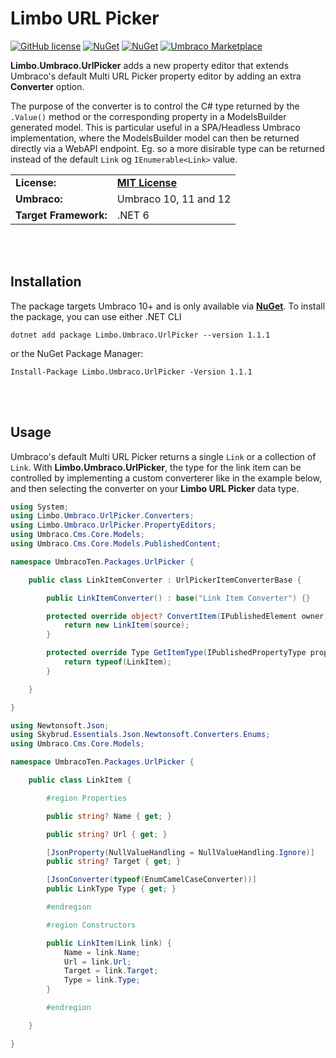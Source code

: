 # Limbo URL Picker

[![GitHub license](https://img.shields.io/badge/license-MIT-blue.svg)](LICENSE.md) [![NuGet](https://img.shields.io/nuget/vpre/Limbo.Umbraco.UrlPicker.svg)](https://www.nuget.org/packages/Limbo.Umbraco.UrlPicker) [![NuGet](https://img.shields.io/nuget/dt/Limbo.Umbraco.UrlPicker.svg)](https://www.nuget.org/packages/Limbo.Umbraco.UrlPicker) [![Umbraco Marketplace](https://img.shields.io/badge/umbraco-marketplace-%233544B1)](https://marketplace.umbraco.com/package/limbo.umbraco.urlpicker)

**Limbo.Umbraco.UrlPicker** adds a new property editor that extends Umbraco's default Multi URL Picker property editor by adding an extra **Converter** option.

The purpose of the converter is to control the C# type returned by the `.Value()` method or the corresponding property in a ModelsBuilder generated model. This is particular useful in a SPA/Headless Umbraco implementation, where the ModelsBuilder model can then be returned directly via a WebAPI endpoint. Eg. so a more disirable type can be returned instead of the default `Link` og `IEnumerable<Link>` value.

<table>
  <tr>
    <td><strong>License:</strong></td>
    <td><a href="./LICENSE.md"><strong>MIT License</strong></a></td>
  </tr>
  <tr>
    <td><strong>Umbraco:</strong></td>
    <td>Umbraco 10, 11 and 12</td>
  </tr>
  <tr>
    <td><strong>Target Framework:</strong></td>
    <td>.NET 6</td>
  </tr>
</table>







<br /><br />

## Installation

The package targets Umbraco 10+ and is only available via [**NuGet**][NuGetPackage]. To install the package, you can use either .NET CLI

```
dotnet add package Limbo.Umbraco.UrlPicker --version 1.1.1
```

or the NuGet Package Manager:

```
Install-Package Limbo.Umbraco.UrlPicker -Version 1.1.1
```



<br /><br />

## Usage

Umbraco's default Multi URL Picker returns a single `Link` or a collection of `Link`. With **Limbo.Umbraco.UrlPicker**, the type for the link item can be controlled by implementing a custom converterer like in the example below, and then selecting the converter on your **Limbo URL Picker** data type.

```csharp
using System;
using Limbo.Umbraco.UrlPicker.Converters;
using Limbo.Umbraco.UrlPicker.PropertyEditors;
using Umbraco.Cms.Core.Models;
using Umbraco.Cms.Core.Models.PublishedContent;

namespace UmbracoTen.Packages.UrlPicker {

    public class LinkItemConverter : UrlPickerItemConverterBase {

        public LinkItemConverter() : base("Link Item Converter") {}

        protected override object? ConvertItem(IPublishedElement owner, IPublishedPropertyType propertyType, Link source, UrlPickerConfiguration config) {
            return new LinkItem(source);
        }

        protected override Type GetItemType(IPublishedPropertyType propertyType, UrlPickerConfiguration config) {
            return typeof(LinkItem);
        }

    }

}
```

```csharp
using Newtonsoft.Json;
using Skybrud.Essentials.Json.Newtonsoft.Converters.Enums;
using Umbraco.Cms.Core.Models;

namespace UmbracoTen.Packages.UrlPicker {

    public class LinkItem {

        #region Properties

        public string? Name { get; }

        public string? Url { get; }

        [JsonProperty(NullValueHandling = NullValueHandling.Ignore)]
        public string? Target { get; }

        [JsonConverter(typeof(EnumCamelCaseConverter))]
        public LinkType Type { get; }

        #endregion

        #region Constructors

        public LinkItem(Link link) {
            Name = link.Name;
            Url = link.Url;
            Target = link.Target;
            Type = link.Type;
        }

        #endregion

    }

}
```







[NuGetPackage]: https://www.nuget.org/packages/Limbo.Umbraco.UrlPicker
[GitHubRelease]: https://github.com/abjerner/Limbo.Umbraco.UrlPicker
